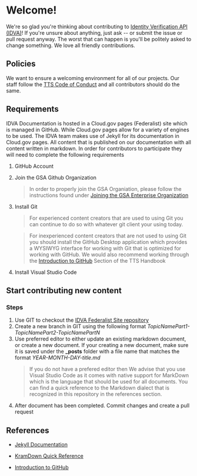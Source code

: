 # Welcome!

We're so glad you're thinking about contributing to  [Identity Verification API (IDVA)](http://tempuri.org/)! If you're unsure about anything, just ask -- or submit the issue or pull request anyway. The worst that can happen is you'll be politely asked to change something. We love all friendly contributions.

## Policies

We want to ensure a welcoming environment for all of our projects. Our staff follow the [TTS Code of Conduct](https://18f.gsa.gov/code-of-conduct/) and all contributors should do the same.


## Requirements

IDVA Documentation is hosted in a Cloud.gov pages (Federalist) site which is managed in GitHub. While Cloud.gov pages allow for a variety of engines to be used. The IDVA team makes use of Jekyll for its documentation in Cloud.gov pages. All content that is published on our documentation with all content written in markdown. In order for contributors to participate they will need to complete the following requirements

1. GitHub Account
2. Join the GSA Github Organization
    > In order to properly join the GSA Organiation, please follow the instructions found under [Joining the GSA Enterprise Organization](https://github.com/GSA/GitHub-Administration#joining-the-gsa-enterprise-organization)
3. Install Git
    > For experienced content creators that are used to using Git you can continue to do so with whatever git client your using today. 

    > For inexperienced content creators that are not used to using Git you should install the GitHub Desktop application which provides a WYSIWYG interface for working with Git that is optimized for working with GitHub. We would also recommend working through the [Introduction to GitHub](https://handbook.tts.gsa.gov/training-and-development/intro-to-github/) Section of the TTS Handbook

4. Install Visual Studio Code

## Start contributing new content 

### Steps
1. Use GIT to checkout the [IDVA Federalist Site repository](https://github.com/GSA/identity-idva-docs)
2. Create a new branch in GIT using the following format *TopicNamePart1-TopicNamePart2-TopicNamePartN*
3. Use preferred editor to either update an existing markdown document, or create a new document. If your creating a new document, make sure it is saved under the **_posts** folder with a file name that matches the format *YEAR-MONTH-DAY-title.md*
    > If you do not have a prefered editor then We advise that you use Visual Studio Code as it comes with native support for MarkDown which is the language that should be used for all documents. You can find a quick reference to the Markdown dialect that is recognized in this repository in the references section.
4. After document has been completed. Commit changes and create a pull request

## References

* [Jekyll Documentation](https://jekyllrb.com/docs/)

* [KramDown Quick Reference](https://kramdown.gettalong.org/quickref.html)

* [Introduction to GitHub](https://handbook.tts.gsa.gov/training-and-development/intro-to-github/)
